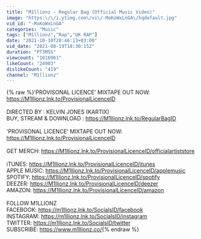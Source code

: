 ```yaml
---
title: "M1llionz - Regular Bag (Official Music Video)"
image: "https:\/\/i.ytimg.com\/vi\/-MoKoWxLnGA\/hqdefault.jpg"
vid_id: "-MoKoWxLnGA"
categories: "Music"
tags: ["M1llionz","Rap","UK RAP"]
date: "2021-10-10T20:46:13+03:00"
vid_date: "2021-08-19T18:30:15Z"
duration: "PT3M5S"
viewcount: "1016961"
likeCount: "24903"
dislikeCount: "419"
channel: "M1llionz"
---
```

{% raw %}'PROVISONAL LICENCE' MIXTAPE OUT NOW: <a rel="nofollow" target="blank" href="https://M1llionz.lnk.to/ProvisionalLicenceID">https://M1llionz.lnk.to/ProvisionalLicenceID</a><br /><br />DIRECTED BY : KELVIN JONES (KARTIX)<br />BUY, STREAM &amp; DOWNLOAD : <a rel="nofollow" target="blank" href="https://M1llionz.lnk.to/RegularBagID">https://M1llionz.lnk.to/RegularBagID</a><br /><br />'PROVISONAL LICENCE' MIXTAPE OUT NOW: <a rel="nofollow" target="blank" href="https://M1llionz.lnk.to/ProvisionalLicenceID">https://M1llionz.lnk.to/ProvisionalLicenceID</a><br /><br />GET MERCH: <a rel="nofollow" target="blank" href="https://M1llionz.lnk.to/ProvisionalLicenceID/officialartiststore">https://M1llionz.lnk.to/ProvisionalLicenceID/officialartiststore</a><br /><br />iTUNES: <a rel="nofollow" target="blank" href="https://M1llionz.lnk.to/ProvisionalLicenceID/itunes">https://M1llionz.lnk.to/ProvisionalLicenceID/itunes</a><br />APPLE MUSIC: <a rel="nofollow" target="blank" href="https://M1llionz.lnk.to/ProvisionalLicenceID/applemusic">https://M1llionz.lnk.to/ProvisionalLicenceID/applemusic</a><br />SPOTIFY: <a rel="nofollow" target="blank" href="https://M1llionz.lnk.to/ProvisionalLicenceID/spotify">https://M1llionz.lnk.to/ProvisionalLicenceID/spotify</a><br />DEEZER: <a rel="nofollow" target="blank" href="https://M1llionz.lnk.to/ProvisionalLicenceID/deezer">https://M1llionz.lnk.to/ProvisionalLicenceID/deezer</a><br />AMAZON: <a rel="nofollow" target="blank" href="https://M1llionz.lnk.to/ProvisionalLicenceID/amazon">https://M1llionz.lnk.to/ProvisionalLicenceID/amazon</a><br /><br />FOLLOW M1LLIONZ<br />FACEBOOK: <a rel="nofollow" target="blank" href="https://m1llionz.lnk.to/SocialsID/facebook">https://m1llionz.lnk.to/SocialsID/facebook</a><br />INSTAGRAM: <a rel="nofollow" target="blank" href="https://m1llionz.lnk.to/SocialsID/instagram">https://m1llionz.lnk.to/SocialsID/instagram</a><br />TWITTER: <a rel="nofollow" target="blank" href="https://m1llionz.lnk.to/SocialsID/twitter">https://m1llionz.lnk.to/SocialsID/twitter</a><br />SUBSCRIBE: <a rel="nofollow" target="blank" href="https://www.m1llionz.co/">https://www.m1llionz.co/</a>{% endraw %}
